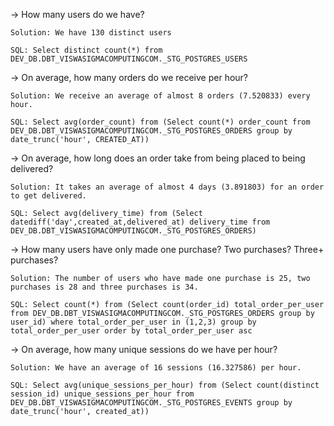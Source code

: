 -> How many users do we have?

    Solution: We have 130 distinct users

    SQL: Select distinct count(*) from DEV_DB.DBT_VISWASIGMACOMPUTINGCOM._STG_POSTGRES_USERS

-> On average, how many orders do we receive per hour?

    Solution: We receive an average of almost 8 orders (7.520833) every hour.

    SQL: Select avg(order_count) from (Select count(*) order_count from DEV_DB.DBT_VISWASIGMACOMPUTINGCOM._STG_POSTGRES_ORDERS group by date_trunc('hour', CREATED_AT))

-> On average, how long does an order take from being placed to being delivered?

    Solution: It takes an average of almost 4 days (3.891803) for an order to get delivered.
    
    SQL: Select avg(delivery_time) from (Select datediff('day',created_at,delivered_at) delivery_time from DEV_DB.DBT_VISWASIGMACOMPUTINGCOM._STG_POSTGRES_ORDERS)

-> How many users have only made one purchase? Two purchases? Three+ purchases?

    Solution: The number of users who have made one purchase is 25, two purchases is 28 and three purchases is 34.

    SQL: Select count(*) from (Select count(order_id) total_order_per_user from DEV_DB.DBT_VISWASIGMACOMPUTINGCOM._STG_POSTGRES_ORDERS group by user_id) where total_order_per_user in (1,2,3) group by total_order_per_user order by total_order_per_user asc

-> On average, how many unique sessions do we have per hour?

    Solution: We have an average of 16 sessions (16.327586) per hour.

    SQL: Select avg(unique_sessions_per_hour) from (Select count(distinct session_id) unique_sessions_per_hour from DEV_DB.DBT_VISWASIGMACOMPUTINGCOM._STG_POSTGRES_EVENTS group by date_trunc('hour', created_at))